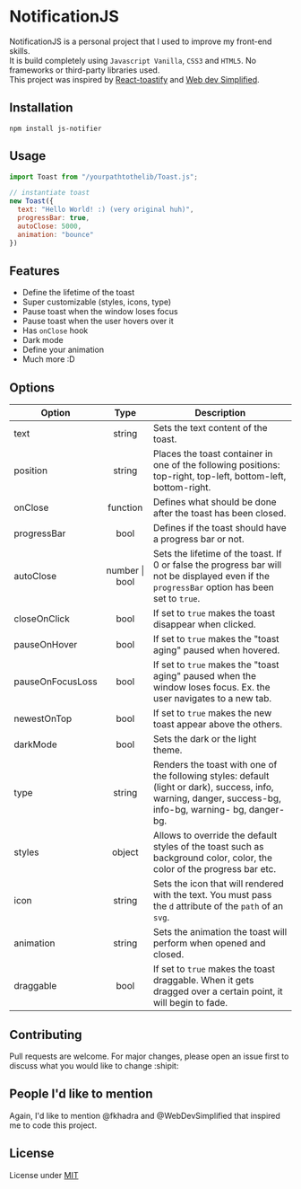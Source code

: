 # NotificationJS

NotificationJS is a personal project that I used to improve my front-end skills. <br>
It is build completely using ```Javascript Vanilla```, ```CSS3``` and ```HTML5```. No frameworks or third-party libraries used. <br>
This project was inspired by [React-toastify](https://fkhadra.github.io/react-toastify/introduction/) and [Web dev Simplified](https://www.youtube.com/c/WebDevSimplified). 

## Installation

```npm
npm install js-notifier
```

## Usage

```javascript
import Toast from "/yourpathtothelib/Toast.js";

// instantiate toast
new Toast({
  text: "Hello World! :) (very original huh)",
  progressBar: true,
  autoClose: 5000,
  animation: "bounce"
})
```

## Features

- Define the lifetime of the toast
- Super customizable (styles, icons, type)
- Pause toast when the window loses focus
- Pause toast when the user hovers over it
- Has ```onClose``` hook
- Dark mode
- Define your animation
- Much more :D

## Options

| Option              | Type                    | Description  |
| -------------       |:-------------:          | -----        |
| text                | string                  |  Sets the text content of the toast. |
| position            | string                  |  Places the toast container in one of the following positions: top-right, top-left, bottom-left, bottom-right. |
| onClose             | function                |  Defines what should be done after the toast has been closed. |
| progressBar         | bool                    |  Defines if the toast should have a progress bar or not. |
| autoClose           | number \| bool          |  Sets the lifetime of the toast. If 0 or false the progress bar will not be displayed even if the ```progressBar```                                                      option has been                                      set to ```true```. |
| closeOnClick        | bool                    |  If set to ```true``` makes the toast disappear when clicked. |
| pauseOnHover        | bool                    |  If set to ```true``` makes the "toast aging" paused when hovered. |
| pauseOnFocusLoss    | bool                    |  If set to ```true``` makes the "toast aging" paused when the window loses focus. Ex. the user navigates to a new                                                         tab. |
| newestOnTop         | bool                    |  If set to ```true``` makes the new toast appear above the others. |
| darkMode            | bool                    |  Sets the dark or the light theme. |
| type                | string                  |  Renders the toast with one of the following styles: default (light or dark), success, info, warning, danger,                                                             success-bg, info-bg, warning- bg, danger-bg. |
| styles              | object                  |  Allows to override the default styles of the toast such as background color, color, the color of the progress bar                                                       etc. |
| icon                | string                  |  Sets the icon that will rendered with the text. You must pass the ```d``` attribute of the ```path``` of an                                                             ```svg```. |
| animation           | string                  |  Sets the animation the toast will perform when opened and closed. |
| draggable           | bool                    |  If set to ```true``` makes the toast draggable. When it gets dragged over a certain point, it will begin to fade. |

## Contributing
Pull requests are welcome. For major changes, please open an issue first to discuss what you would like to change :shipit:

## People I'd like to mention
Again, I'd like to mention @fkhadra and @WebDevSimplified that inspired me to code this project.

## License
License under [MIT](https://choosealicense.com/licenses/mit/)
